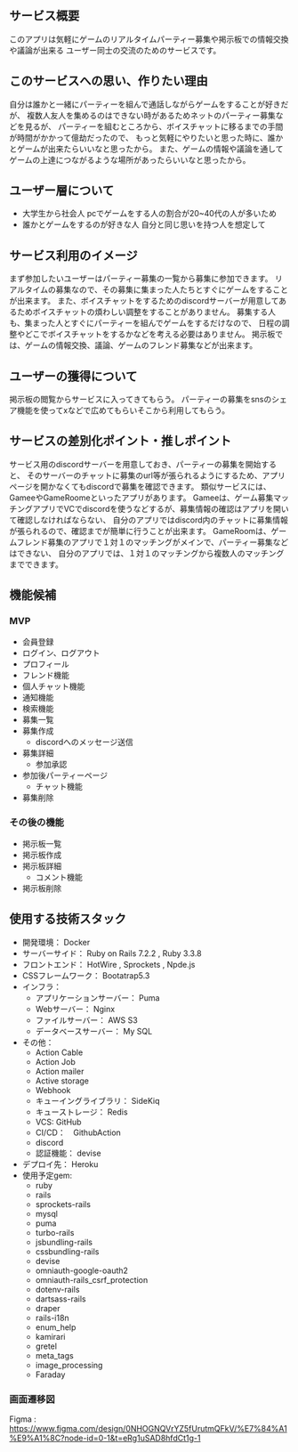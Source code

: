 ## サービス概要
このアプリは気軽にゲームのリアルタイムパーティー募集や掲示板での情報交換や議論が出来る
ユーザー同士の交流のためのサービスです。

## このサービスへの思い、作りたい理由
自分は誰かと一緒にパーティーを組んで通話しながらゲームをすることが好きだが、
複数人友人を集めるのはできない時があるためネットのパーティー募集などを見るが、
パーティーを組むところから、ボイスチャットに移るまでの手間が時間がかかって億劫だったので、
もっと気軽にやりたいと思った時に、誰かとゲームが出来たらいいなと思ったから。
また、ゲームの情報や議論を通してゲームの上達につながるような場所があったらいいなと思ったから。

## ユーザー層について
* 大学生から社会人
pcでゲームをする人の割合が20~40代の人が多いため
* 誰かとゲームをするのが好きな人
自分と同じ思いを持つ人を想定して


## サービス利用のイメージ
まず参加したいユーザーはパーティー募集の一覧から募集に参加できます。
リアルタイムの募集なので、その募集に集まった人たちとすぐにゲームをすることが出来ます。
また、ボイスチャットをするためのdiscordサーバーが用意してあるためボイスチャットの煩わしい調整をすることがありません。
募集する人も、集まった人とすぐにパーティーを組んでゲームをするだけなので、
日程の調整やどこでボイスチャットをするかなどを考える必要はありません。
掲示板では、ゲームの情報交換、議論、ゲームのフレンド募集などが出来ます。

## ユーザーの獲得について
掲示板の閲覧からサービスに入ってきてもらう。
パーティーの募集をsnsのシェア機能を使ってxなどで広めてもらいそこから利用してもらう。

## サービスの差別化ポイント・推しポイント
サービス用のdiscordサーバーを用意しておき、パーティーの募集を開始すると、
そのサーバーのチャットに募集のurl等が張られるようにするため、アプリページを開かなくてもdiscordで募集を確認できます。
類似サービスには、GameeやGameRoomeといったアプリがあります。
Gameeは、ゲーム募集マッチングアプリでVCでdiscordを使うなどするが、募集情報の確認はアプリを開いて確認しなければならない、
自分のアプリではdiscord内のチャットに募集情報が張られるので、確認までが簡単に行うことが出来ます。
GameRoomは、ゲームフレンド募集のアプリで１対１のマッチングがメインで、パーティー募集などはできない、
自分のアプリでは、１対１のマッチングから複数人のマッチングまでできます。

## 機能候補
### MVP
* 会員登録
* ログイン、ログアウト
* プロフィール
* フレンド機能
* 個人チャット機能
* 通知機能
* 検索機能
* 募集一覧
* 募集作成
    - discordへのメッセージ送信
* 募集詳細
    - 参加承認
* 参加後パーティーページ
    - チャット機能
* 募集削除

### その後の機能
* 掲示板一覧
* 掲示板作成
* 掲示板詳細
    - コメント機能
* 掲示板削除

## 使用する技術スタック
* 開発環境： Docker
* サーバーサイド： Ruby on Rails 7.2.2 ,  Ruby 3.3.8
* フロントエンド： HotWire , Sprockets , Npde.js
* CSSフレームワーク： Bootatrap5.3
* インフラ： 
   - アプリケーションサーバー： Puma
   - Webサーバー： Nginx 
   - ファイルサーバー： AWS S3
   - データベースサーバー： My SQL   
* その他：
  - Action Cable
  - Action Job
  - Action mailer
  - Active storage
  - Webhook
  - キューイングライブラリ： SideKiq
  - キューストレージ： Redis
  - VCS: GitHub
  - CI/CD：　GithubAction
  - discord
  - 認証機能： devise
* デプロイ先： Heroku
* 使用予定gem:
  - ruby
  - rails
  - sprockets-rails
  - mysql
  - puma
  - turbo-rails
  - jsbundling-rails
  - cssbundling-rails
  - devise
  - omniauth-google-oauth2
  - omniauth-rails_csrf_protection
  - dotenv-rails
  - dartsass-rails
  - draper
  - rails-i18n
  - enum_help
  - kamirari
  - gretel
  - meta_tags
  - image_processing
  - Faraday

### 画面遷移図
Figma : https://www.figma.com/design/0NHOGNQVrYZ5fUrutmQFkV/%E7%84%A1%E9%A1%8C?node-id=0-1&t=eRg1uSAD8hfdCt1g-1

